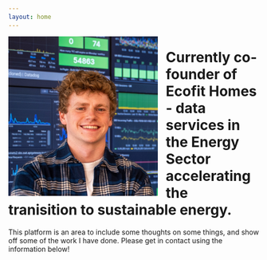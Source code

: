 ```yaml
---
layout: home
---
```


<img src="/assets/mugshot4.jpeg" alt="Photo of Me"
 width="300" style="float: left;margin-right:1rem;" />

<h1> Currently co-founder of Ecofit Homes - data services in the Energy Sector accelerating the tranisition to sustainable energy. </h1>

This platform is an area to include some thoughts on some things, and show off some of the work I have done. Please get in contact using the information below!


